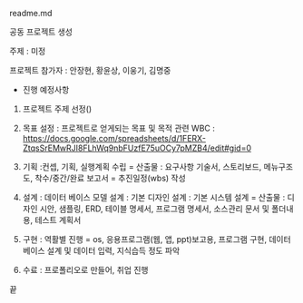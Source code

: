 readme.md

공동 프로젝트 생성

주제 : 미정

프로젝트 참가자 : 안장현, 황윤상, 이웅기, 김명중


- 진행 예정사항

1. 프로젝트 주제 선정()
2. 목표 설정 
 : 프로젝트로 얻게되는 목표 및 목적 관련
 WBC :   https://docs.google.com/spreadsheets/d/1FERX-ZtqsSrEMwRJI8FLhWq9nbFUzfE75uOCy7pMZB4/edit#gid=0
 
3. 기획
   :컨셉, 기획, 실행계획 수립
   = 산출물 : 요구사항 기술서, 스토리보드, 메뉴구조도, 착수/중간/완료 보고서
   = 추진일정(wbs) 작성
4. 설계
 : 데이터 베이스 모델 설계
 : 기본 디자인 설계 
 : 기본 시스템 설계
  = 산출물 : 디자인 시안, 샘플링, ERD, 테이블 명세서, 프로그램 명세서, 소스관리 문서 및 폴더내용, 테스트 계획서
5. 구현 
 : 역활별 진행
 = os, 응용프로그램(웹, 앱, ppt)보고용, 프로그램 구현, 데이터 베이스 설계 및 데이터 입력, 지식습득 정도 파악

6. 수료
 : 프로폴리오로 만들어, 취업 진행

끝

